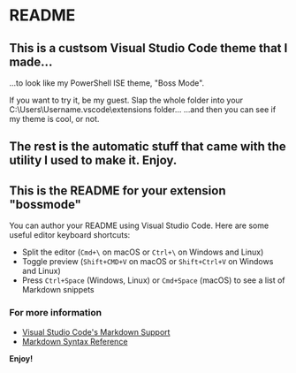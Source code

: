 # README
## This is a custsom Visual Studio Code theme that I made...
...to look like my PowerShell ISE theme, "Boss Mode". 

If you want to try it, be my guest. 
Slap the whole folder into your C:\Users\Username\.vscode\extensions folder...
...and then you can see if my theme is cool, or not.

The rest is the automatic stuff that came with the utility I used to make it.
Enjoy.
-----------------------------------------------

## This is the README for your extension "bossmode"
You can author your README using Visual Studio Code.  Here are some useful editor keyboard shortcuts:

* Split the editor (`Cmd+\` on macOS or `Ctrl+\` on Windows and Linux)
* Toggle preview (`Shift+CMD+V` on macOS or `Shift+Ctrl+V` on Windows and Linux)
* Press `Ctrl+Space` (Windows, Linux) or `Cmd+Space` (macOS) to see a list of Markdown snippets

### For more information
* [Visual Studio Code's Markdown Support](http://code.visualstudio.com/docs/languages/markdown)
* [Markdown Syntax Reference](https://help.github.com/articles/markdown-basics/)

**Enjoy!**
